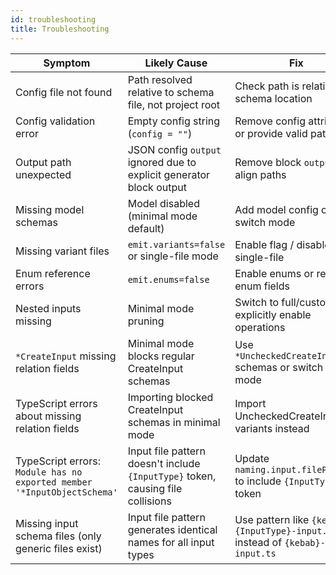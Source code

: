 ```yaml
---
id: troubleshooting
title: Troubleshooting
---
```


| Symptom                | Likely Cause                                                        | Fix                                                   |
| ---------------------- | ------------------------------------------------------------------- | ----------------------------------------------------- |
| Config file not found  | Path resolved relative to schema file, not project root            | Check path is relative to schema location             |
| Config validation error | Empty config string (`config = ""`)                                | Remove config attribute or provide valid path        |
| Output path unexpected | JSON config `output` ignored due to explicit generator block output | Remove block `output` or align paths                  |
| Missing model schemas  | Model disabled (minimal mode default)                               | Add model config or switch mode                       |
| Missing variant files  | `emit.variants=false` or single-file mode                           | Enable flag / disable single-file                     |
| Enum reference errors  | `emit.enums=false`                                                  | Enable enums or remove enum fields                    |
| Nested inputs missing  | Minimal mode pruning                                                | Switch to full/custom or explicitly enable operations |
| `*CreateInput` missing relation fields | Minimal mode blocks regular CreateInput schemas | Use `*UncheckedCreateInput` schemas or switch to full mode |
| TypeScript errors about missing relation fields | Importing blocked CreateInput schemas in minimal mode | Import UncheckedCreateInput variants instead |
| TypeScript errors: `Module has no exported member '*InputObjectSchema'` | Input file pattern doesn't include `{InputType}` token, causing file collisions | Update `naming.input.filePattern` to include `{InputType}` token |
| Missing input schema files (only generic files exist) | Input file pattern generates identical names for all input types | Use pattern like `{kebab}-{InputType}-input.ts` instead of `{kebab}-input.ts` |

